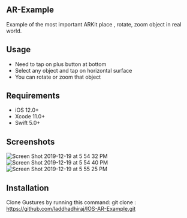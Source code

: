 ## AR-Example
Example of the most important ARKit place , rotate, zoom object in real world.

## Usage
- Need to tap on plus button at bottom
- Select any object and tap on horizontal surface
- You can rotate or zoom that object

## Requirements
- iOS 12.0+
- Xcode 11.0+
- Swift 5.0+

## Screenshots
![Screen Shot 2019-12-19 at 5 54 32 PM](https://user-images.githubusercontent.com/42886349/71173615-34cdfc00-2289-11ea-88b3-fe8f01a1302c.png)
![Screen Shot 2019-12-19 at 5 54 40 PM](https://user-images.githubusercontent.com/42886349/71173616-35669280-2289-11ea-90d9-0d07e3334291.png)
![Screen Shot 2019-12-19 at 5 55 25 PM](https://user-images.githubusercontent.com/42886349/71173617-35669280-2289-11ea-876c-8750a07647e2.png)

## Installation

Clone Gustures by running this command:
git clone : https://github.com/laddhadhiraj/IOS-AR-Example.git

